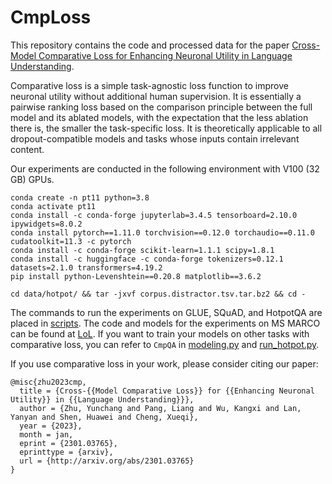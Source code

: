 # CmpLoss

This repository contains the code and processed data for the
paper [Cross-Model Comparative Loss for Enhancing Neuronal Utility in Language Understanding](https://arxiv.org/pdf/2301.03765.pdf).

Comparative loss is a simple task-agnostic loss function to improve neuronal utility without additional human
supervision.
It is essentially a pairwise ranking loss based on the comparison principle between the full model and its ablated
models, with the expectation that the less ablation there is, the smaller the task-specific loss.
It is theoretically applicable to all dropout-compatible models and tasks whose inputs contain irrelevant content.

Our experiments are conducted in the following environment with V100 (32 GB) GPUs.

```shell
conda create -n pt11 python=3.8
conda activate pt11
conda install -c conda-forge jupyterlab=3.4.5 tensorboard=2.10.0 ipywidgets=8.0.2
conda install pytorch==1.11.0 torchvision==0.12.0 torchaudio==0.11.0 cudatoolkit=11.3 -c pytorch
conda install -c conda-forge scikit-learn=1.1.1 scipy=1.8.1
conda install -c huggingface -c conda-forge tokenizers=0.12.1 datasets=2.1.0 transformers=4.19.2
pip install python-Levenshtein==0.20.8 matplotlib==3.6.2

cd data/hotpot/ && tar -jxvf corpus.distractor.tsv.tar.bz2 && cd -
```

The commands to run the experiments on GLUE, SQuAD, and HotpotQA are placed
in [scripts](https://github.com/zycdev/CmpLoss/tree/main/scripts).
The code and models for the experiments on MS MARCO can be found at [LoL](https://github.com/zycdev/LoL).
If you want to train your models on other tasks with comparative loss, you can refer to `CmpQA`
in [modeling.py](https://github.com/zycdev/CmpLoss/blob/main/modeling.py#197)
and [run_hotpot.py](https://github.com/zycdev/CmpLoss/blob/main/run_hotpot.py).

If you use comparative loss in your work, please consider citing our paper:

```
@misc{zhu2023cmp,
  title = {Cross-{{Model Comparative Loss}} for {{Enhancing Neuronal Utility}} in {{Language Understanding}}},
  author = {Zhu, Yunchang and Pang, Liang and Wu, Kangxi and Lan, Yanyan and Shen, Huawei and Cheng, Xueqi},
  year = {2023},
  month = jan,
  eprint = {2301.03765},
  eprinttype = {arxiv},
  url = {http://arxiv.org/abs/2301.03765}
}
```